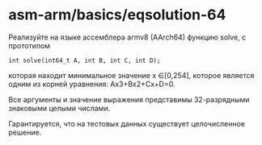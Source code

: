 # asm-arm/basics/eqsolution-64

Реализуйте на языке ассемблера armv8 (AArch64) функцию solve, с прототипом

```
int solve(int64_t A, int B, int C, int D);
```      

которая находит минимальное значение x ∈[0,254], которое является одним из корней уравнения: Ax3+Bx2+Cx+D=0.

Все аргументы и значение выражения представимы 32-разрядными знаковыми целыми числами.

Гарантируется, что на тестовых данных существует целочисленное решение.

